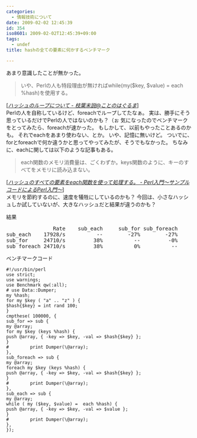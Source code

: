 ```yaml
---
categories:
  - 情報技術について
date: 2009-02-02 12:45:39
id: 354
iso8601: 2009-02-02T12:45:39+09:00
tags:
  - undef
title: hashの全ての要素に何かするベンチマーク

---
```


あまり意識したことが無かった。
<blockquote cite="http://d.hatena.ne.jp/nitchimo/20090202/1233507333" title="ハッシュのループについて - 枝葉末説@ことのはぐるま" class="blockquote"><p>いや、Perlの人も特段理由が無ければwhile(my($key, $value) = each %hash)を使用する。</p></blockquote><div class="cite">[<cite><a href="http://d.hatena.ne.jp/nitchimo/20090202/1233507333" target="_blank">ハッシュのループについて - 枝葉末説@ことのはぐるま</a></cite>]</div>
Perlの人を自称しているけど、foreachでループしてたなぁ。
実は、勝手にそう思っているだけでPerlの人ではないのかも？（ぉ
気になったのでベンチマークをとってみたら、foreachが速かった。
もしかして、以前もやったことあるのかも。
それでeachをあまり使わない、とか。
いや、記憶に無いけど。
ついでに、forとforeachで何か違うかと思ってやってみたが、そうでもなかった。
ちなみに、eachに関しては以下のような記事もある。
<blockquote cite="http://d.hatena.ne.jp/perlcodesample/20080212/1202834405" title="ハッシュのすべての要素をeach関数を使って処理する。 - Perl入門～サンプルコードによるPerl入門～" class="blockquote"><p>each関数のメモリ消費量は、ごくわずか。keys関数のように、キーのすべてをメモリに読み込まない。</p></blockquote><div class="cite">[<cite><a href="http://d.hatena.ne.jp/perlcodesample/20080212/1202834405" target="_blank">ハッシュのすべての要素をeach関数を使って処理する。 - Perl入門～サンプルコードによるPerl入門～</a></cite>]</div>
メモリを節約するのに、速度を犠牲にしているのかも？
今回は、小さなハッシュしか試していないが、大きなハッシュだと結果が違うのかも？


結果
<pre>               Rate    sub_each     sub_for sub_foreach
sub_each    17928/s          --        -27%        -27%
sub_for     24710/s         38%          --         -0%
sub_foreach 24710/s         38%          0%          --
</pre>
ベンチマークコード
<pre><code>#!/usr/bin/perl
use strict;
use warnings;
use Benchmark qw(:all);
# use Data::Dumper;
my %hash;
for my &#36;key ( &#34;a&#34; .. &#34;z&#34; ) {
&#36;hash{&#36;key} = int rand 100;
}
cmpthese( 100000, {
sub_for =&#62; sub {
my @array;
for my &#36;key (keys %hash) {
push @array, { -key =&#62; &#36;key, -val =&#62; &#36;hash{&#36;key} };
}
#        print Dumper(\@array);
},
sub_foreach =&#62; sub {
my @array;
foreach my &#36;key (keys %hash) {
push @array, { -key =&#62; &#36;key, -val =&#62; &#36;hash{&#36;key} };
}
#        print Dumper(\@array);
},
sub_each =&#62; sub {
my @array;
while ( my (&#36;key, &#36;value) =  each %hash) {
push @array, { -key =&#62; &#36;key, -val =&#62; &#36;value };
}
#        print Dumper(\@array);
},
});</code></pre>
    	